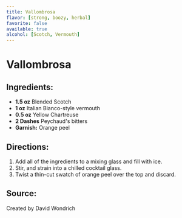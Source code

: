 ```yaml
---
title: Vallombrosa
flavor: [strong, boozy, herbal]
favorite: false
available: true
alcohol: [Scotch, Vermouth]
---
```

# Vallombrosa

## Ingredients:
- **1.5 oz** Blended Scotch
- **1 oz** Italian Bianco-style vermouth
- **0.5 oz** Yellow Chartreuse
- **2 Dashes** Peychaud's bitters
- **Garnish:** Orange peel

## Directions:
1. Add all of the ingredients to a mixing glass and fill with ice. 
2. Stir, and strain into a chilled cocktail glass. 
3. Twist a thin-cut swatch of orange peel over the top and discard.

## Source:
Created by David Wondrich




